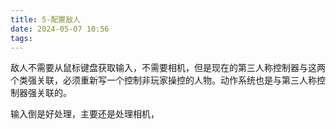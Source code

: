 ```yaml
---
title: 5-配置敌人
date: 2024-05-07 10:56
tags:
---
```

敌人不需要从鼠标键盘获取输入，不需要相机，但是现在的第三人称控制器与这两个类强关联，必须重新写一个控制非玩家操控的人物。动作系统也是与第三人称控制器强关联的。

输入倒是好处理，主要还是处理相机，